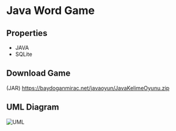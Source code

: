 # Java Word Game


## Properties

- JAVA
- SQLite

## Download Game

(JAR) https://baydoganmirac.net/javaoyun/JavaKelimeOyunu.zip

## UML Diagram

![UML](https://user-images.githubusercontent.com/44525852/71533389-6db14500-2909-11ea-9e16-0580c60618cd.PNG)
